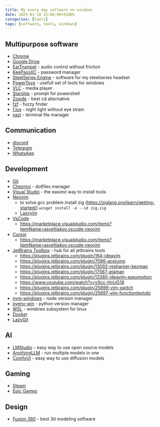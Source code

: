 ```yaml
---
title: My every day software on windows
date: 2025-01-18 15:00:00+0100h
categories: [tools]
tags: [software, tools, windows]
---
```


## Multipurpose software
- [Chrome](https://www.google.com/intl/pl_pl/chrome/)
- [Google Drive](https://support.google.com/a/users/answer/13022292?hl=pl)
- [EarTrumpet](https://apps.microsoft.com/detail/9nblggh516xp) - audio control without friction
- [KeePassXC](https://keepassxc.org/) - password manager
- [SteelSeries Engine](https://steelseries.com/gg/engine) - software for my steelseries headset
- [PowerToys](https://learn.microsoft.com/en-us/windows/powertoys/) - usefull set of tools for windows
- [VLC](https://www.videolan.org/vlc/) - media player
- [Starship](https://github.com/starship/starship) - prompt for powershell
- [Zoxide](https://github.com/ajeetdsouza/zoxide) - best cd alternative
- [fzf](https://github.com/junegunn/fzf) - fuzzy finder
- [f.lux](https://justgetflux.com/) - night light without eye strain
- [yazi](https://yazi-rs.github.io) - terminal file manager

## Communication
- [discord](https://discord.com/)
- [Telegram](https://desktop.telegram.org/)
- [WhatsApp](https://www.whatsapp.com/)

## Development
- [Git](https://git-scm.com/)
- [Chezmoi](https://www.chezmoi.io/) - dotfiles manager
- [Visual Studio](https://visualstudio.microsoft.com/) - the easiest way to install tools
- [Neovim](https://neovim.io/)
    - to solve gcc problem install zig (https://ziglang.org/learn/getting-started/) `winget install -e --id zig.zig`
    - [Lazyvim](https://www.lazyvim.org/)
- [VsCode](https://code.visualstudio.com/)
   - https://marketplace.visualstudio.com/items?itemName=asvetliakov.vscode-neovim
- [Cursor](https://www.cursor.com/)
   - https://marketplace.visualstudio.com/items?itemName=asvetliakov.vscode-neovim
- [JetBrains Toolbox](https://www.jetbrains.com/toolbox-app/) - hub for all jetbrains tools
   - https://plugins.jetbrains.com/plugin/164-ideavim
   - https://plugins.jetbrains.com/plugin/7086-acejump
   - https://plugins.jetbrains.com/plugin/13092-resharper-keymap
   - https://plugins.jetbrains.com/plugin/17567-ataman
   - https://plugins.jetbrains.com/plugin/13360-ideavim-easymotion
   - https://www.youtube.com/watch?v=vXcc-HnUG18
   - https://plugins.jetbrains.com/plugin/25899-vim-switch
   - https://plugins.jetbrains.com/plugin/25897-vim-functiontextobj
- [nvm-windows](https://github.com/coreybutler/nvm-windows) - node version manager
- [pyenv-win](https://github.com/pyenv-win/pyenv-win) - python version manager
- [WSL](https://docs.microsoft.com/en-us/windows/wsl/install) - windows subsystem for linux
- [Docker](https://www.docker.com/)
- [LazyGit](https://github.com/jesseduffield/lazygit)


## AI
- [LMStudio](https://lmstudio.ai/) - easy way to use open source models
- [AnythingLLM](https://anythingllm.com/) - run multiple models in one
- [ComfyUI](https://github.com/comfyanonymous/ComfyUI) - easy way to use diffusion models

## Gaming
- [Steam](https://store.steampowered.com/)
- [Epic Games](https://store.epicgames.com/en-US/)

## Design
- [Fusion 360](https://www.autodesk.com/products/fusion-360/personal) - best 3d modeling software
